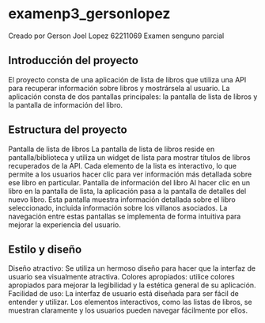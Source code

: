 # examenp3_gersonlopez

Creado por Gerson Joel Lopez 62211069
Examen senguno parcial

Introducción del proyecto
----------------------------
El proyecto consta de una aplicación de lista de libros que utiliza una API para recuperar información sobre libros y mostrársela al usuario. La aplicación consta de dos pantallas principales: la pantalla de lista de libros y la pantalla de información del libro. 

Estructura del proyecto
---------------------------
Pantalla de lista de libros
La pantalla de lista de libros reside en pantalla/biblioteca y utiliza un widget de lista para mostrar títulos de libros recuperados de la API. Cada elemento de la lista es interactivo, lo que permite a los usuarios hacer clic para ver información más detallada sobre ese libro en particular. Pantalla de información del libro
Al hacer clic en un libro en la pantalla de lista, la aplicación pasa a la pantalla de detalles del nuevo libro. Esta pantalla muestra información detallada sobre el libro seleccionado, incluida información sobre los villanos asociados. La navegación entre estas pantallas se implementa de forma intuitiva para mejorar la experiencia del usuario.

Estilo y diseño
----------------------------

Diseño atractivo: Se utiliza un hermoso diseño para hacer que la interfaz de usuario sea visualmente atractiva.
Colores apropiados: utilice colores apropiados para mejorar la legibilidad y la estética general de su aplicación. 
Facilidad de uso: La interfaz de usuario está diseñada para ser fácil de entender y utilizar. Los elementos interactivos, como las listas de libros, se muestran claramente y los usuarios pueden navegar fácilmente por ellos.
